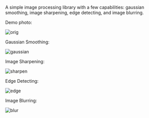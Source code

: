 A simple image processing library with a few capabilities: gaussian smoothing, image sharpening, edge detecting, and image blurring.

Demo photo:

![orig](https://github.com/aditya0909k/CUDA-Image-Processing/assets/85547196/3234529a-f1fb-4106-a9d1-807d54dc1e8d)  

Gaussian Smoothing:

![gaussian](https://github.com/aditya0909k/CUDA-Image-Processing/assets/85547196/5a64bbc4-e660-4b86-8ce7-d59777343e12)  

Image Sharpening:

![sharpen](https://github.com/aditya0909k/CUDA-Image-Processing/assets/85547196/c2a0cc90-fa44-40d1-9718-2cc5c92eaac4)  

Edge Detecting:

![edge](https://github.com/aditya0909k/CUDA-Image-Processing/assets/85547196/f3da38c8-cb2e-42b4-bd2b-208b77dbfa6e)  

Image Blurring:

![blur](https://github.com/aditya0909k/CUDA-Image-Processing/assets/85547196/4e6a7faf-313d-4eb7-872b-d3ec11391e8b)
